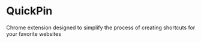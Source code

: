 # QuickPin
Chrome extension designed to simplify the process of creating shortcuts for your favorite websites
